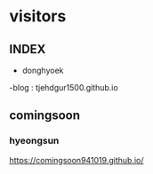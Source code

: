 # visitors


## INDEX
- donghyoek

-blog : tjehdgur1500.github.io

## comingsoon

### hyeongsun

https://comingsoon941019.github.io/

